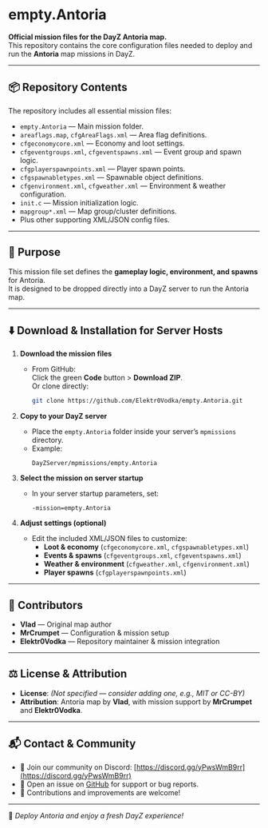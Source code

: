 # empty.Antoria

**Official mission files for the DayZ Antoria map.**  
This repository contains the core configuration files needed to deploy and run the **Antoria** map missions in DayZ.

---

## 📦 Repository Contents

The repository includes all essential mission files:

- `empty.Antoria` — Main mission folder.
- `areaflags.map`, `cfgAreaFlags.xml` — Area flag definitions.
- `cfgeconomycore.xml` — Economy and loot settings.
- `cfgeventgroups.xml`, `cfgeventspawns.xml` — Event group and spawn logic.
- `cfgplayerspawnpoints.xml` — Player spawn points.
- `cfgspawnabletypes.xml` — Spawnable object definitions.
- `cfgenvironment.xml`, `cfgweather.xml` — Environment & weather configuration.
- `init.c` — Mission initialization logic.
- `mapgroup*.xml` — Map group/cluster definitions.
- Plus other supporting XML/JSON config files.

---

## 📝 Purpose

This mission file set defines the **gameplay logic, environment, and spawns** for Antoria.  
It is designed to be dropped directly into a DayZ server to run the Antoria map.

---

## ⬇️ Download & Installation for Server Hosts

1. **Download the mission files**  
   - From GitHub:  
     Click the green **Code** button > **Download ZIP**.  
     Or clone directly:  
     ```bash
     git clone https://github.com/Elektr0Vodka/empty.Antoria.git
     ```

2. **Copy to your DayZ server**  
   - Place the `empty.Antoria` folder inside your server’s `mpmissions` directory.  
   - Example:  
     ```
     DayZServer/mpmissions/empty.Antoria
     ```

3. **Select the mission on server startup**  
   - In your server startup parameters, set:  
     ```
     -mission=empty.Antoria
     ```

4. **Adjust settings (optional)**  
   - Edit the included XML/JSON files to customize:  
     - **Loot & economy** (`cfgeconomycore.xml`, `cfgspawnabletypes.xml`)  
     - **Events & spawns** (`cfgeventgroups.xml`, `cfgeventspawns.xml`)  
     - **Weather & environment** (`cfgweather.xml`, `cfgenvironment.xml`)  
     - **Player spawns** (`cfgplayerspawnpoints.xml`)  

---

## 🙌 Contributors

- **Vlad** — Original map author  
- **MrCrumpet** — Configuration & mission setup  
- **Elektr0Vodka** — Repository maintainer & mission integration  

---

## ⚖️ License & Attribution

- **License**: _(Not specified — consider adding one, e.g., MIT or CC-BY)_  
- **Attribution**: Antoria map by **Vlad**, with mission support by **MrCrumpet** and  **Elektr0Vodka**.  

---

## 📬 Contact & Community

- 📢 Join our community on Discord: [https://discord.gg/yPwsWmB9rr](https://discord.gg/yPwsWmB9rr)  
- 💬 Open an issue on [GitHub](https://github.com/Elektr0Vodka/empty.Antoria/issues) for support or bug reports.  
- 🙏 Contributions and improvements are welcome!  

---

🚀 *Deploy Antoria and enjoy a fresh DayZ experience!*

